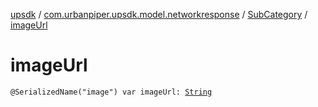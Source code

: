 [upsdk](../../index.md) / [com.urbanpiper.upsdk.model.networkresponse](../index.md) / [SubCategory](index.md) / [imageUrl](./image-url.md)

# imageUrl

`@SerializedName("image") var imageUrl: `[`String`](https://kotlinlang.org/api/latest/jvm/stdlib/kotlin/-string/index.html)